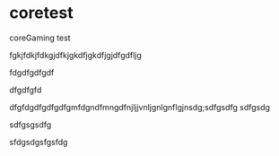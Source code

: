 coretest
========

coreGaming test

fgkjfdkjfdkgjdfkjgkdfjgkdfjgjdfgdfljg


fdgdfgdfgdf


dfgdfgfd

dfgfdgdfgdfgdfgmfdgndfmngdfnjljjvnljgnlgnflgjnsdg;sdfgsdfg
sdfgsdg


sdfgsgsdfg





sfdgsdgsfgsfdg
